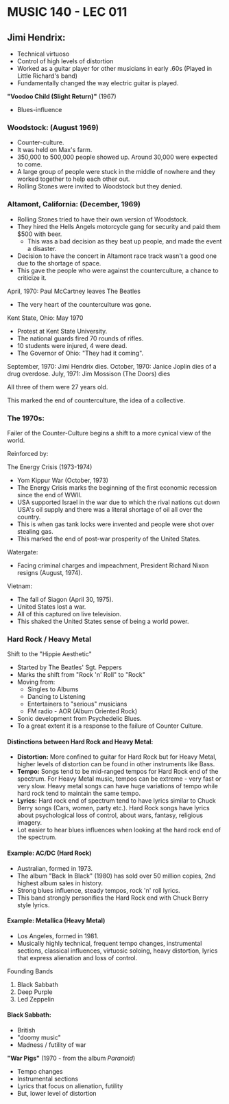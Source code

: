 # MUSIC 140 - LEC 011
## Jimi Hendrix:
- Technical virtuoso
- Control of high levels of distortion
- Worked as a guitar player for other musicians in early .60s (Played in Little Richard's band)
- Fundamentally changed the way electric guitar is played.

**"Voodoo Child (Slight Return)"** (1967)
- Blues-influence

### Woodstock: (August 1969)
- Counter-culture.
- It was held on Max's farm.
- 350,000 to 500,000 people showed up. Around 30,000 were expected to come.
- A large group of people were stuck in the middle of nowhere and they worked together to help each other out.
- Rolling Stones were invited to Woodstock but they denied.

### Altamont, California: (December, 1969)
- Rolling Stones tried to have their own version of Woodstock.
- They hired the Hells Angels motorcycle gang for security and paid them $500 with beer.
  - This was a bad decision as they beat up people, and made the event a disaster.
- Decision to have the concert in Altamont race track wasn't a good one due to the shortage of space.
- This gave the people who were against the counterculture, a chance to criticize it.

April, 1970: Paul McCartney leaves The Beatles
- The very heart of the counterculture was gone.

Kent State, Ohio: May 1970
- Protest at Kent State University.
- The national guards fired 70 rounds of rifles.
- 10 students were injured, 4 were dead.
- The Governor of Ohio: "They had it coming".

September, 1970: Jimi Hendrix dies.
October, 1970: Janice Joplin dies of a drug overdose.
July, 1971: Jim Mossison (The Doors) dies

All three of them were 27 years old.

This marked the end of counterculture, the idea of a collective.

### The 1970s:
Failer of the Counter-Culture begins a shift to a more cynical view of the world.

Reinforced by:

The Energy Crisis (1973-1974)
- Yom Kippur War (October, 1973)
- The Energy Crisis marks the beginning of the first economic recession since the end of WWII.
- USA supported Israel in the war due to which the rival nations cut down USA's oil supply and there was a literal shortage of oil all over the country.
- This is when gas tank locks were invented and people were shot over stealing gas.
- This marked the end of post-war prosperity of the United States.

Watergate:
- Facing criminal charges and impeachment, President Richard Nixon resigns (August, 1974).

Vietnam:
- The fall of Siagon (April 30, 1975).
- United States lost a war.
- All of this captured on live television.
- This shaked the United States sense of being a world power.

### Hard Rock / Heavy Metal
Shift to the "Hippie Aesthetic"
- Started by The Beatles' Sgt. Peppers
- Marks the shift from "Rock 'n' Roll" to "Rock"
- Moving from:
  - Singles to Albums
  - Dancing to Listening
  - Entertainers to "serious" musicians
  - FM radio - AOR (Album Oriented Rock)
- Sonic development from Psychedelic Blues.
- To a great extent it is a response to the failure of Counter Culture.

#### Distinctions between Hard Rock and Heavy Metal:
- **Distortion:** More confined to guitar for Hard Rock but for Heavy Metal, higher levels of distortion can be found in other instruments like Bass.
- **Tempo:** Songs tend to be mid-ranged tempos for Hard Rock end of the spectrum. For Heavy Metal music, tempos can be extreme - very fast or very slow. Heavy metal songs can have huge variations of tempo while hard rock tend to maintain the same tempo.
- **Lyrics:** Hard rock end of spectrum tend to have lyrics similar to Chuck Berry songs (Cars, women, party etc.). Hard Rock songs have lyrics about psychological loss of control, about wars, fantasy, religious imagery.
- Lot easier to hear blues influences when looking at the hard rock end of the spectrum.

#### Example: AC/DC (Hard Rock)
- Australian, formed in 1973.
- The album "Back In Black" (1980) has sold over 50 million copies, 2nd highest album sales in history.
- Strong blues influence, steady tempos, rock 'n' roll lyrics.
- This band strongly personifies the Hard Rock end with Chuck Berry style lyrics.

#### Example: Metallica (Heavy Metal)
- Los Angeles, formed in 1981.
- Musically highly technical, frequent tempo changes, instrumental sections, classical influences, virtuosic soloing, heavy distortion, lyrics that express alienation and loss of control.

Founding Bands
1. Black Sabbath
2. Deep Purple
3. Led Zeppelin

#### Black Sabbath:
- British
- "doomy music"
- Madness / futility of war

**"War Pigs"** (1970 - from the album _Paranoid_)
- Tempo changes
- Instrumental sections
- Lyrics that focus on alienation, futility
- But, lower level of distortion
<!--stackedit_data:
eyJoaXN0b3J5IjpbOTMwMDkxOTQ4LC0zMDYwNTk4NzYsLTIwND
UxMjQ2NjAsLTE2OTY1MTk2NTgsLTU2Mjc1NTUsMjc1MDU5NzI4
LC05NjAzMTU3MTUsLTEyNTYwMDMxMTksMTA0OTk3OTAwNywtMT
MxMTE2NzAxNCwxMzYzMDgxNTU5LDY3ODc4Njg2NiwtMTQ4Mjkw
MTg0LC0xNjE1MzQ2NTE1LDM3MTAwNzkxNSwtMzMwNjI2ODA1LC
0yMDU3ODkyMjYwXX0=
-->